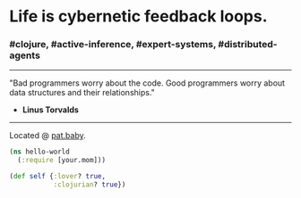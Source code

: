 # Life is cybernetic feedback loops.

### #clojure, #active-inference, #expert-systems, #distributed-agents
---

"Bad programmers worry about the code. Good programmers worry about data structures and their relationships."

- **Linus Torvalds**

---
Located @ [pat.baby](https://pat.baby/).
```clojure
(ns hello-world
  (:require [your.mom]))

(def self {:lover? true,
           :clojurian? true})

```
